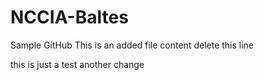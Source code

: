 # NCCIA-Baltes
 Sample GitHub
This is an added file content
delete this line

this is just a test
another change